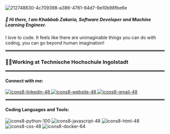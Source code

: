 ![212748830-4c709398-a386-4761-84d7-9e10b98fbe6e](https://github.com/KhabbabZakaria/KhabbabZakaria/assets/46716277/d749e355-208b-4c27-b61b-00af4a9c4677)
##### 👋 Hi there, I am Khabbab Zakaria, Software Developer and Machine Learning Engineer.
I love to code. It feels like there are unimaginable things you can do with coding, you can go beyond human imagination!
<hr style="border:2px solid gray">

### 🧑‍💻Working at Technische Hochschule Ingolstadt 

<hr style="border:2px solid gray">

#### Connect with me:
[![icons8-linkedin-48](https://github.com/KhabbabZakaria/KhabbabZakaria/assets/46716277/7cd1e20c-d7ce-4d26-9288-a3855eb3b8fa)
](https://www.linkedin.com/in/khabbabzakaria/)[![icons8-website-48](https://github.com/KhabbabZakaria/KhabbabZakaria/assets/46716277/c31afb45-9cc4-43c7-8c8b-3ecdfee0e1d3)
](http://zakawolf.pythonanywhere.com) [![icons8-gmail-48](https://github.com/KhabbabZakaria/KhabbabZakaria/assets/46716277/2e4ebbde-5bdf-4189-9d4e-ee5ca8bb0b83)](mailto:zakariak.engg@gmail.com)

<hr style="border:2px solid gray">

#### Coding Languages and Tools:
![icons8-python-100](https://github.com/KhabbabZakaria/KhabbabZakaria/assets/46716277/0e318265-14be-445f-9aa5-1eb9f145d2c4)
![icons8-javascript-48](https://github.com/KhabbabZakaria/KhabbabZakaria/assets/46716277/b3baec01-8137-42a4-a810-0bed3a16598d)
![icons8-html-48](https://github.com/KhabbabZakaria/KhabbabZakaria/assets/46716277/9536d2fc-abf3-44c3-973a-c6565ccbd9e6)
![icons8-css-48](https://github.com/KhabbabZakaria/KhabbabZakaria/assets/46716277/376fc2a3-0d76-42fb-af1e-950c1846d588)
![icons8-docker-64](https://github.com/KhabbabZakaria/KhabbabZakaria/assets/46716277/674eacfa-d5d5-47ca-a226-66359d92ae29)

